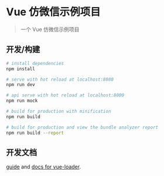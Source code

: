 # Vue 仿微信示例项目

> 一个 Vue 仿微信示例项目

<!-- ## 技术栈 -->
<!-- - vue + vue-router（核心框架） -->
<!-- - better-scroll（使移动端滑动体验更加流畅） -->
<!-- - vue-lazyload（用户图片懒加载） -->
<!-- - nprogress（用于加载过渡） -->

## 开发/构建

``` bash
# install dependencies
npm install

# serve with hot reload at localhost:8080
npm run dev

# api serve with hot reload at localhost:8000
npm run mock

# build for production with minification
npm run build

# build for production and view the bundle analyzer report
npm run build --report
```

## 开发文档

[guide](http://vuejs-templates.github.io/webpack/) and [docs for vue-loader](http://vuejs.github.io/vue-loader).
